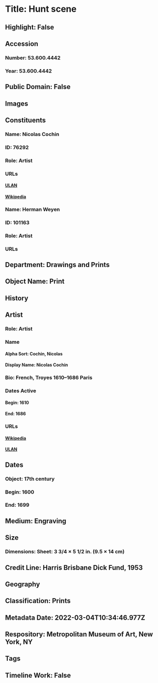 # Title: Hunt scene
## Highlight: False
## Accession
### Number: 53.600.4442
### Year: 53.600.4442
## Public Domain: False
## Images
## Constituents
### Name: Nicolas Cochin
### ID: 76292
### Role: Artist
### URLs
#### [ULAN](http://vocab.getty.edu/page/ulan/500015904)
#### [Wikipedia](https://www.wikidata.org/wiki/Q7029580)
### Name: Herman Weyen
### ID: 101163
### Role: Artist
### URLs
## Department: Drawings and Prints
## Object Name: Print
## History
## Artist
### Role: Artist
### Name
#### Alpha Sort: Cochin, Nicolas
#### Display Name: Nicolas Cochin
### Bio: French, Troyes 1610–1686 Paris
### Dates Active
#### Begin: 1610
#### End: 1686
### URLs
#### [Wikipedia](https://www.wikidata.org/wiki/Q7029580)
#### [ULAN](http://vocab.getty.edu/page/ulan/500015904)
## Dates
### Object: 17th century
### Begin: 1600
### End: 1699
## Medium: Engraving
## Size
### Dimensions: Sheet: 3 3/4 × 5 1/2 in. (9.5 × 14 cm)
## Credit Line: Harris Brisbane Dick Fund, 1953
## Geography
## Classification: Prints
## Metadata Date: 2022-03-04T10:34:46.977Z
## Respository: Metropolitan Museum of Art, New York, NY
## Tags
## Timeline Work: False